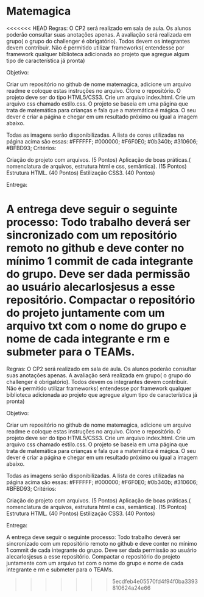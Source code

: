 # Matemagica

<<<<<<< HEAD
Regras: O CP2 será realizado em sala de aula. Os alunos poderão consultar suas anotações apenas. A avaliação será realizada em grupo( o grupo do challenger é obrigatório). Todos devem os integrantes devem contribuir. Não é permitido utilizar frameworks( entendesse por framework qualquer biblioteca adicionada ao projeto que agregue algum tipo de característica já pronta)

Objetivo:

Criar um repositório no github de nome matemagica, adicione um arquivo readme e coloque estas instruções no arquivo. Clone o repositório. O projeto deve ser do tipo HTML5/CSS3. Crie um arquivo index.html. Crie um arquivo css chamado estilo.css. O projeto se baseia em uma página que trata de matemática para crianças e fala que a matemática é mágica. O seu dever é criar a página e chegar em um resultado próximo ou igual a imagem abaixo.

Todas as imagens serão disponibilizadas. A lista de cores utilizadas na página acima são essas: #FFFFFF; #000000; #F6F0E0; #0b340b; #310606; #BFBD93; Critérios:

Criação do projeto com arquivos. (5 Pontos) Aplicação de boas práticas.( nomenclatura de arquivos, estrutura html e css, semântica). (15 Pontos) Estrutura HTML. (40 Pontos) Estilização CSS3. (40 Pontos)

Entrega:

A entrega deve seguir o seguinte processo: Todo trabalho deverá ser sincronizado com um repositório remoto no github e deve conter no mínimo 1 commit de cada integrante do grupo. Deve ser dada permissão ao usuário alecarlosjesus a esse repositório. Compactar o repositório do projeto juntamente com um arquivo txt com o nome do grupo e nome de cada integrante e rm e submeter para o TEAMs.
=======
Regras:
O CP2 será realizado em sala de aula.
Os alunos poderão consultar suas anotações apenas.
A avaliação será realizada em grupo( o grupo do challenger é obrigatório).
Todos devem os integrantes devem contribuir.
Não é permitido utilizar frameworks( entendesse por framework qualquer biblioteca adicionada ao projeto que agregue algum tipo de característica já pronta)



Objetivo:

Criar um repositório no github de nome matemagica, adicione um arquivo readme e coloque estas instruções no arquivo.
Clone o repositório.
O projeto deve ser do tipo HTML5/CSS3.
Crie um arquivo index.html.
Crie um arquivo css chamado estilo.css.
O projeto se baseia em uma página que trata de matemática para crianças e fala que a matemática é mágica.
O seu dever é criar a página e chegar em um resultado próximo ou igual a imagem abaixo.



Todas as  imagens serão disponibilizadas.
A lista de cores utilizadas na página acima são essas:
#FFFFFF;
#000000;
#F6F0E0;
#0b340b;
#310606;
#BFBD93;
Critérios:

Criação do projeto com arquivos. (5 Pontos)
Aplicação de boas práticas.( nomenclatura de arquivos, estrutura html e css, semântica). (15 Pontos)
Estrutura HTML. (40 Pontos)
Estilização CSS3. (40 Pontos)

Entrega:

A entrega deve seguir o seguinte processo:
Todo trabalho deverá ser sincronizado com um repositório remoto no github e deve conter no mínimo 1 commit de cada  integrante do grupo.
Deve ser dada permissão ao usuário alecarlosjesus a esse repositório.
Compactar o repositório do projeto juntamente com um arquivo txt com o nome do grupo e nome de cada integrante e rm e submeter para o TEAMs.
>>>>>>> 5ecdfeb4e05570fd4f94f0ba3393810624a24e66
